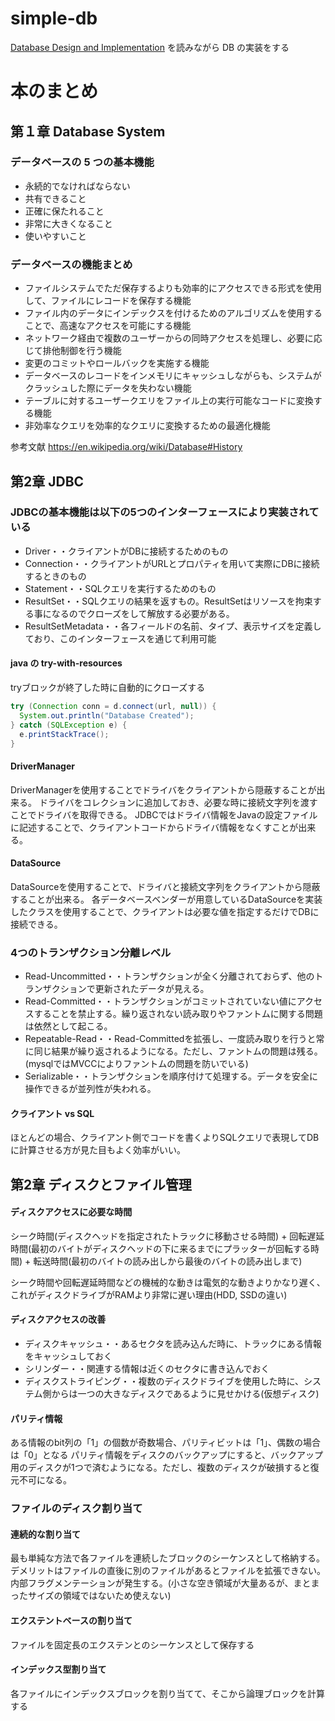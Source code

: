 # simple-db

[Database Design and Implementation](https://link.springer.com/book/10.1007/978-3-030-33836-7) を読みながら DB の実装をする

# 本のまとめ

## 第１章 Database System

### データベースの 5 つの基本機能
* 永続的でなければならない
* 共有できること
* 正確に保たれること
* 非常に大きくなること
* 使いやすいこと

### データベースの機能まとめ
* ファイルシステムでただ保存するよりも効率的にアクセスできる形式を使用して、ファイルにレコードを保存する機能
* ファイル内のデータにインデックスを付けるためのアルゴリズムを使用することで、高速なアクセスを可能にする機能
* ネットワーク経由で複数のユーザーからの同時アクセスを処理し、必要に応じて排他制御を行う機能
* 変更のコミットやロールバックを実施する機能
* データベースのレコードをインメモリにキャッシュしながらも、システムがクラッシュした際にデータを失わない機能
* テーブルに対するユーザークエリをファイル上の実行可能なコードに変換する機能
* 非効率なクエリを効率的なクエリに変換するための最適化機能

参考文献
https://en.wikipedia.org/wiki/Database#History

## 第2章 JDBC

### JDBCの基本機能は以下の5つのインターフェースにより実装されている
* Driver・・クライアントがDBに接続するためのもの
* Connection・・クライアントがURLとプロパティを用いて実際にDBに接続するときのもの
* Statement・・SQLクエリを実行するためのもの
* ResultSet・・SQLクエリの結果を返すもの。ResultSetはリソースを拘束する事になるのでクローズをして解放する必要がある。
* ResultSetMetadata・・各フィールドの名前、タイプ、表示サイズを定義しており、このインターフェースを通じて利用可能

#### java の try-with-resources

tryブロックが終了した時に自動的にクローズする
```java
try (Connection conn = d.connect(url, null)) {  
  System.out.println("Database Created");  
} catch (SQLException e) {
  e.printStackTrace();  
}
```

#### DriverManager
DriverManagerを使用することでドライバをクライアントから隠蔽することが出来る。
ドライバをコレクションに追加しておき、必要な時に接続文字列を渡すことでドライバを取得できる。
JDBCではドライバ情報をJavaの設定ファイルに記述することで、クライアントコードからドライバ情報をなくすことが出来る。

#### DataSource
DataSourceを使用することで、ドライバと接続文字列をクライアントから隠蔽することが出来る。
各データベースベンダーが用意しているDataSourceを実装したクラスを使用することで、クライアントは必要な値を指定するだけでDBに接続できる。

### 4つのトランザクション分離レベル
* Read-Uncommitted・・トランザクションが全く分離されておらず、他のトランザクションで更新されたデータが見える。
* Read-Committed・・トランザクションがコミットされていない値にアクセスすることを禁止する。繰り返されない読み取りやファントムに関する問題は依然として起こる。
* Repeatable-Read・・Read-Committedを拡張し、一度読み取りを行うと常に同じ結果が繰り返されるようになる。ただし、ファントムの問題は残る。(mysqlではMVCCによりファントムの問題を防いでいる)
* Serializable・・トランザクションを順序付けて処理する。データを安全に操作できるが並列性が失われる。

#### クライアント vs SQL
ほとんどの場合、クライアント側でコードを書くよりSQLクエリで表現してDBに計算させる方が見た目もよく効率がいい。

## 第2章 ディスクとファイル管理
#### ディスクアクセスに必要な時間
シーク時間(ディスクヘッドを指定されたトラックに移動させる時間) + 
回転遅延時間(最初のバイトがディスクヘッドの下に来るまでにプラッターが回転する時間) +
転送時間(最初のバイトの読み出しから最後のバイトの読み出しまで)

シーク時間や回転遅延時間などの機械的な動きは電気的な動きよりかなり遅く、これがディスクドライブがRAMより非常に遅い理由(HDD, SSDの違い)

#### ディスクアクセスの改善
* ディスクキャッシュ・・あるセクタを読み込んだ時に、トラックにある情報をキャッシュしておく
* シリンダー・・関連する情報は近くのセクタに書き込んでおく
* ディスクストライピング・・複数のディスクドライブを使用した時に、システム側からは一つの大きなディスクであるように見せかける(仮想ディスク)

#### パリティ情報
ある情報のbit列の「1」の個数が奇数場合、パリティビットは「1」、偶数の場合は「0」となる
パリティ情報をディスクのバックアップにすると、バックアップ用のディスクが1つで済むようになる。ただし、複数のディスクが破損すると復元不可になる。

### ファイルのディスク割り当て
#### 連続的な割り当て
最も単純な方法で各ファイルを連続したブロックのシーケンスとして格納する。
デメリットはファイルの直後に別のファイルがあるとファイルを拡張できない。 内部フラグメンテーションが発生する。(小さな空き領域が大量あるが、まとまったサイズの領域ではないため使えない)
#### エクステントベースの割り当て
ファイルを固定長のエクステンとのシーケンスとして保存する

#### インデックス型割り当て
各ファイルにインデックスブロックを割り当てて、そこから論理ブロックを計算する

